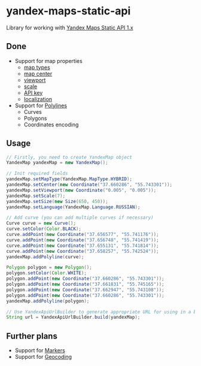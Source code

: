 yandex-maps-static-api
======================

Library for working with [Yandex Maps Static API 1.x](http://api.yandex.ru/maps/doc/staticapi/)

Done
----
- Support for map properties
  - [map types](http://api.yandex.ru/maps/doc/staticapi/1.x/dg/concepts/map_type.xml)
  - [map center](http://api.yandex.ru/maps/doc/staticapi/1.x/dg/concepts/map_center.xml)
  - [viewport](http://api.yandex.ru/maps/doc/staticapi/1.x/dg/concepts/map_viewport.xml)
  - [scale](http://api.yandex.ru/maps/doc/staticapi/1.x/dg/concepts/map_scale.xml)
  - [API key](http://api.yandex.ru/maps/form.xml)
  - [localization](http://api.yandex.ru/maps/doc/staticapi/1.x/dg/concepts/localization.xml)
- Support for [Polylines](http://api.yandex.ru/maps/doc/staticapi/1.x/dg/concepts/polylines.xml)
  - Curves
  - Polygons
  - Coordinates encoding

Usage
-----
```Java
// Firstly, you need to create YandexMap object
YandexMap yandexMap = new YandexMap();

// Init required fields
yandexMap.setMapType(YandexMap.MapType.HYBRID);
yandexMap.setCenter(new Coordinate("37.660286", "55.743301"));
yandexMap.setViewport(new Coordinate("0.005", "0.005"));
yandexMap.setScale(7);
yandexMap.setSize(new Size(650, 450));
yandexMap.setLanguage(YandexMap.Language.RUSSIAN);

// Add curve (you can add multiple curves if necessary)
Curve curve = new Curve();
curve.setColor(Color.BLACK);
curve.addPoint(new Coordinate("37.656577", "55.741176"));
curve.addPoint(new Coordinate("37.656748", "55.741419"));
curve.addPoint(new Coordinate("37.655131", "55.741814"));
curve.addPoint(new Coordinate("37.658257", "55.742524"));
yandexMap.addPolyline(curve);

Polygon polygon = new Polygon();
polygon.setColor(Color.WHITE);
polygon.addPoint(new Coordinate("37.660286", "55.743301"));
polygon.addPoint(new Coordinate("37.661831", "55.745165"));
polygon.addPoint(new Coordinate("37.662947", "55.743108"));
polygon.addPoint(new Coordinate("37.660286", "55.743301"));
yandexMap.addPolyline(polygon);

// Use YandexApiUrlBuilder to generate appropriate URL for using in a browser or web component
String url = YandexApiUrlBuilder.build(yandexMap);
```
Further plans
-----
- Support for [Markers](http://api.yandex.ru/maps/doc/staticapi/1.x/dg/concepts/markers.xml)
- Support for [Geocoding](http://api.yandex.ru/maps/doc/geocoder/desc/concepts/About.xml)
